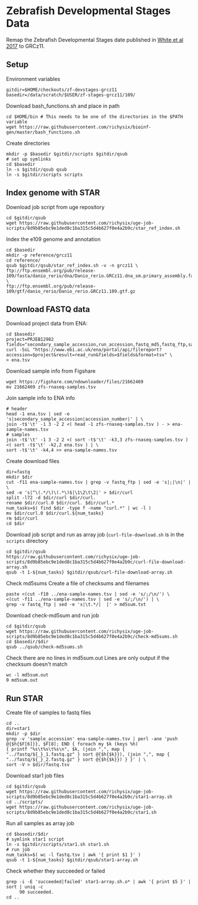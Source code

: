 # Zebrafish Developmental Stages Data 

Remap the Zebrafish Developmental Stages date published in [White et al 2017](https://doi.org/10.7554/eLife.30860)
to GRCz11.

## Setup

Environment variables
```
gitdir=$HOME/checkouts/zf-devstages-grcz11
basedir=/data/scratch/$USER/zf-stages-grcz11/109/
```

Download bash_functions.sh and place in path
```
cd $HOME/bin # This needs to be one of the directories in the $PATH variable
wget https://raw.githubusercontent.com/richysix/bioinf-gen/master/bash_functions.sh
```

Create directories

```
mkdir -p $basedir $gitdir/scripts $gitdir/qsub
# set up symlinks
cd $basedir
ln -s $gitdir/qsub qsub
ln -s $gitdir/scripts scripts
```

## Index genome with STAR

Download job script from uge repository
```
cd $gitdir/qsub
wget https://raw.githubusercontent.com/richysix/uge-job-scripts/8d9b85ebc9e1ded8c1ba315c5d4b627f0e4a2b9c/star_ref_index.sh
```

Index the e109 genome and annotation
```
cd $basedir
mkdir -p reference/grcz11
cd reference/
qsub $gitdir/qsub/star_ref_index.sh -v -n grcz11 \
ftp://ftp.ensembl.org/pub/release-109/fasta/danio_rerio/dna/Danio_rerio.GRCz11.dna_sm.primary_assembly.fa.gz \
ftp://ftp.ensembl.org/pub/release-109/gtf/danio_rerio/Danio_rerio.GRCz11.109.gtf.gz
```

## Download FASTQ data

Download project data from ENA:
```
cd $basedir
project=PRJEB12982
fields="secondary_sample_accession,run_accession,fastq_md5,fastq_ftp,sample_alias,sample_description"
curl -SsL "https://www.ebi.ac.uk/ena/portal/api/filereport?accession=$project&result=read_run&fields=$fields&format=tsv" \
> ena.tsv
```

Download sample info from Figshare
```
wget https://figshare.com/ndownloader/files/21662469
mv 21662469 zfs-rnaseq-samples.tsv
```

Join sample info to ENA info
```
# header
head -1 ena.tsv | sed -e 's|secondary_sample_accession|accession_number|' | \
join -t$'\t' -1 3 -2 2 <( head -1 zfs-rnaseq-samples.tsv ) - > ena-sample-names.tsv
# samples
join -t$'\t' -1 3 -2 2 <( sort -t$'\t' -k3,3 zfs-rnaseq-samples.tsv ) <( sort -t$'\t' -k2,2 ena.tsv ) | \
sort -t$'\t' -k4,4 >> ena-sample-names.tsv
```

Create download files
```
dir=fastq
mkdir $dir
cut -f11 ena-sample-names.tsv | grep -v fastq_ftp | sed -e 's|;|\n|' | \
sed -e 's|^\(.*/\)\(.*\)$|\1\2\t\2|' > $dir/curl
split -l72 -d $dir/curl $dir/curl.
rename $dir/curl.0 $dir/curl. $dir/curl.*
num_tasks=$( find $dir -type f -name "curl.*" | wc -l )
mv $dir/curl.0 $dir/curl.${num_tasks}
rm $dir/curl
cd $dir
```

Download job script and run as array job
(`curl-file-download.sh` is in the `scripts` directory
```
cd $gitdir/qsub
https://raw.githubusercontent.com/richysix/uge-job-scripts/8d9b85ebc9e1ded8c1ba315c5d4b627f0e4a2b9c/curl-file-download-array.sh
qsub -t 1-${num_tasks} $gitdir/qsub/curl-file-download-array.sh
```

Check md5sums
Create a file of checksums and filenames
```
paste <(cut -f10 ../ena-sample-names.tsv | sed -e 's/;/\n/') \
<(cut -f11 ../ena-sample-names.tsv | sed -e 's/;/\n/') | \
grep -v fastq_ftp | sed -e 's|\t.*/|  |' > md5sum.txt
```

Download check-md5sum and run job
```
cd $gitdir/qsub
wget https://raw.githubusercontent.com/richysix/uge-job-scripts/8d9b85ebc9e1ded8c1ba315c5d4b627f0e4a2b9c/check-md5sums.sh
cd $basedir/$dir
qsub ../qsub/check-md5sums.sh
```

Check there are no lines in md5sum.out
Lines are only output if the checksum doesn't match
```
wc -l md5sum.out 
0 md5sum.out
```

## Run STAR

Create file of samples to fastq files
```
cd ..
dir=star1
mkdir -p $dir
grep -v 'sample_accession' ena-sample-names.tsv | perl -ane 'push @{$h{$F[6]}}, $F[8]; END { foreach my $k (keys %h)
{ printf "%s\t%s\t%s\n", $k, (join ",", map { "../fastq/${_}_1.fastq.gz" } sort @{$h{$k}}), (join ",", map { "../fastq/${_}_2.fastq.gz" } sort @{$h{$k}}) } }' | \
sort -V > $dir/fastq.tsv
```

Download star1 job files
```
cd $gitdir/qsub
wget https://raw.githubusercontent.com/richysix/uge-job-scripts/8d9b85ebc9e1ded8c1ba315c5d4b627f0e4a2b9c/star1-array.sh
cd ../scripts/
wget https://raw.githubusercontent.com/richysix/uge-job-scripts/8d9b85ebc9e1ded8c1ba315c5d4b627f0e4a2b9c/star1.sh
```

Run all samples as array job
```
cd $basedir/$dir
# symlink star1 script
ln -s $gitdir/scripts/star1.sh star1.sh
# run job
num_tasks=$( wc -l fastq.tsv | awk '{ print $1 }' )
qsub -t 1-${num_tasks} $gitdir/qsub/star1-array.sh
```

Check whether they succeeded or failed
```
grep -i -E 'succeeded|failed' star1-array.sh.o* | awk '{ print $5 }' | sort | uniq -c
     90 succeeded.
cd ..
```
